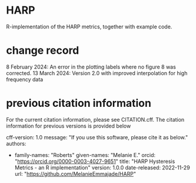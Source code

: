 # HARP
R-implementation of the HARP metrics, together with example code.  


# change record
8 February 2024: An error in the plotting labels where no figure 8 was corrected.
13 March 2024: Version 2.0 with improved interpolation for high frequency data

# previous citation information
For the current citation information, please see CITATION.cff.  The citation information for previous versions is provided below

cff-version: 1.0
message: "If you use this software, please cite it as below."
authors:
- family-names: "Roberts"
  given-names: "Melanie E."
  orcid: "https://orcid.org/0000-0003-4027-9651"
title: "HARP Hysteresis Metrics - an R implementation"
version: 1.0.0
date-released: 2022-11-29
url: "https://github.com/MelanieEmmajade/HARP"
